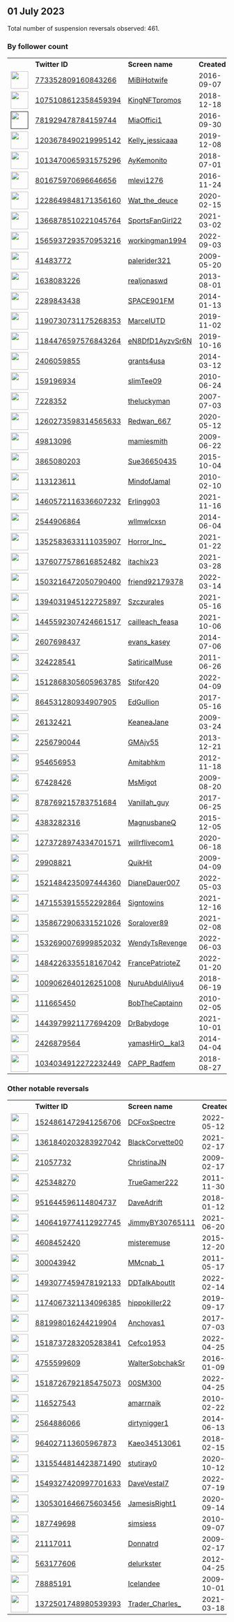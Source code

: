 
## 01 July 2023
Total number of suspension reversals observed: 461.

### By follower count
<table><tr><th></th><th align="left">Twitter ID</th><th align="left">Screen name</th>
<th align="left">Created</th><th align="left">Status</th><th align="left">Suspended</th><th align="left">Followers</th>
<tr><td><a href="https://pbs.twimg.com/profile_images/773515034798399488/t8H2dHvI_normal.jpg"><img src="https://pbs.twimg.com/profile_images/773515034798399488/t8H2dHvI_normal.jpg" width="40px" height="40px" align="center"/></a></td><td><a href="https://twitter.com/intent/user?user_id=773352809160843266">773352809160843266</a></td><td><a href="https://twitter.com/MiBiHotwife">MiBiHotwife</a></td><td>2016-09-07</td><td align="center"></td><td>2023-02-07</td><td>202223</td></tr>
<tr><td><a href="https://pbs.twimg.com/profile_images/1656480932533026817/Fe-Ddcwu_normal.jpg"><img src="https://pbs.twimg.com/profile_images/1656480932533026817/Fe-Ddcwu_normal.jpg" width="40px" height="40px" align="center"/></a></td><td><a href="https://twitter.com/intent/user?user_id=1075108612358459394">1075108612358459394</a></td><td><a href="https://twitter.com/KingNFTpromos">KingNFTpromos</a></td><td>2018-12-18</td><td align="center"></td><td>2022-08-06</td><td>191887</td></tr>
<tr><td><a href=""><img src="" width="40px" height="40px" align="center"/></a></td><td><a href="https://twitter.com/intent/user?user_id=781929478784159744">781929478784159744</a></td><td><a href="https://twitter.com/MiaOffici1">MiaOffici1</a></td><td>2016-09-30</td><td align="center"></td><td>2022-11-20</td><td>37823</td></tr>
<tr><td><a href="https://pbs.twimg.com/profile_images/1572208720196603906/9VqINd6A_normal.jpg"><img src="https://pbs.twimg.com/profile_images/1572208720196603906/9VqINd6A_normal.jpg" width="40px" height="40px" align="center"/></a></td><td><a href="https://twitter.com/intent/user?user_id=1203678490219995142">1203678490219995142</a></td><td><a href="https://twitter.com/Kelly_jessicaaa">Kelly_jessicaaa</a></td><td>2019-12-08</td><td align="center"></td><td>2023-05-23</td><td>22958</td></tr>
<tr><td><a href="https://pbs.twimg.com/profile_images/1228190584038313986/p-ZXoJ6n_normal.jpg"><img src="https://pbs.twimg.com/profile_images/1228190584038313986/p-ZXoJ6n_normal.jpg" width="40px" height="40px" align="center"/></a></td><td><a href="https://twitter.com/intent/user?user_id=1013470065931575296">1013470065931575296</a></td><td><a href="https://twitter.com/AyKemonito">AyKemonito</a></td><td>2018-07-01</td><td align="center"></td><td></td><td>21591</td></tr>
<tr><td><a href="https://pbs.twimg.com/profile_images/1490080900939452418/bim6L5eD_normal.jpg"><img src="https://pbs.twimg.com/profile_images/1490080900939452418/bim6L5eD_normal.jpg" width="40px" height="40px" align="center"/></a></td><td><a href="https://twitter.com/intent/user?user_id=801675970696646656">801675970696646656</a></td><td><a href="https://twitter.com/mlevi1276">mlevi1276</a></td><td>2016-11-24</td><td align="center"></td><td>2022-03-03</td><td>21514</td></tr>
<tr><td><a href="https://pbs.twimg.com/profile_images/1675531186234351618/nTcwbU9P_normal.jpg"><img src="https://pbs.twimg.com/profile_images/1675531186234351618/nTcwbU9P_normal.jpg" width="40px" height="40px" align="center"/></a></td><td><a href="https://twitter.com/intent/user?user_id=1228649848171356160">1228649848171356160</a></td><td><a href="https://twitter.com/Wat_the_deuce">Wat_the_deuce</a></td><td>2020-02-15</td><td align="center"></td><td>2022-12-06</td><td>19512</td></tr>
<tr><td><a href="https://pbs.twimg.com/profile_images/1370857448643436544/-kBz-wT7_normal.jpg"><img src="https://pbs.twimg.com/profile_images/1370857448643436544/-kBz-wT7_normal.jpg" width="40px" height="40px" align="center"/></a></td><td><a href="https://twitter.com/intent/user?user_id=1366878510221045764">1366878510221045764</a></td><td><a href="https://twitter.com/SportsFanGirl22">SportsFanGirl22</a></td><td>2021-03-02</td><td align="center"></td><td>2023-06-22</td><td>16303</td></tr>
<tr><td><a href="https://pbs.twimg.com/profile_images/1654343579286814721/7HNV5EPD_normal.jpg"><img src="https://pbs.twimg.com/profile_images/1654343579286814721/7HNV5EPD_normal.jpg" width="40px" height="40px" align="center"/></a></td><td><a href="https://twitter.com/intent/user?user_id=1565937293570953216">1565937293570953216</a></td><td><a href="https://twitter.com/workingman1994">workingman1994</a></td><td>2022-09-03</td><td align="center"></td><td>2023-01-19</td><td>15086</td></tr>
<tr><td><a href="https://pbs.twimg.com/profile_images/1025079912456015872/kr5wjewM_normal.jpg"><img src="https://pbs.twimg.com/profile_images/1025079912456015872/kr5wjewM_normal.jpg" width="40px" height="40px" align="center"/></a></td><td><a href="https://twitter.com/intent/user?user_id=41483772">41483772</a></td><td><a href="https://twitter.com/palerider321">palerider321</a></td><td>2009-05-20</td><td align="center"></td><td></td><td>12219</td></tr>
<tr><td><a href="https://pbs.twimg.com/profile_images/1675576864394338304/Et_A4Q6w_normal.jpg"><img src="https://pbs.twimg.com/profile_images/1675576864394338304/Et_A4Q6w_normal.jpg" width="40px" height="40px" align="center"/></a></td><td><a href="https://twitter.com/intent/user?user_id=1638083226">1638083226</a></td><td><a href="https://twitter.com/realjonaswd">realjonaswd</a></td><td>2013-08-01</td><td align="center"></td><td>2022-06-22</td><td>11668</td></tr>
<tr><td><a href="https://pbs.twimg.com/profile_images/1508129518506201089/npNw2Gy-_normal.jpg"><img src="https://pbs.twimg.com/profile_images/1508129518506201089/npNw2Gy-_normal.jpg" width="40px" height="40px" align="center"/></a></td><td><a href="https://twitter.com/intent/user?user_id=2289843438">2289843438</a></td><td><a href="https://twitter.com/SPACE901FM">SPACE901FM</a></td><td>2014-01-13</td><td align="center"></td><td>2023-03-10</td><td>10230</td></tr>
<tr><td><a href="https://pbs.twimg.com/profile_images/1385318075373957124/MvGUJaeg_normal.jpg"><img src="https://pbs.twimg.com/profile_images/1385318075373957124/MvGUJaeg_normal.jpg" width="40px" height="40px" align="center"/></a></td><td><a href="https://twitter.com/intent/user?user_id=1190730731175268353">1190730731175268353</a></td><td><a href="https://twitter.com/MarceIUTD">MarceIUTD</a></td><td>2019-11-02</td><td align="center"></td><td></td><td>7262</td></tr>
<tr><td><a href="https://pbs.twimg.com/profile_images/1184477487599718400/uQYs-3GN_normal.jpg"><img src="https://pbs.twimg.com/profile_images/1184477487599718400/uQYs-3GN_normal.jpg" width="40px" height="40px" align="center"/></a></td><td><a href="https://twitter.com/intent/user?user_id=1184476597576843264">1184476597576843264</a></td><td><a href="https://twitter.com/eN8DfD1AyzvSr6N">eN8DfD1AyzvSr6N</a></td><td>2019-10-16</td><td align="center"></td><td>2023-06-30</td><td>6905</td></tr>
<tr><td><a href="https://pbs.twimg.com/profile_images/443899085935108097/1PJ_aigP_normal.jpeg"><img src="https://pbs.twimg.com/profile_images/443899085935108097/1PJ_aigP_normal.jpeg" width="40px" height="40px" align="center"/></a></td><td><a href="https://twitter.com/intent/user?user_id=2406059855">2406059855</a></td><td><a href="https://twitter.com/grants4usa">grants4usa</a></td><td>2014-03-12</td><td align="center"></td><td></td><td>6784</td></tr>
<tr><td><a href="https://pbs.twimg.com/profile_images/1656353675466403851/yoR1zsC-_normal.jpg"><img src="https://pbs.twimg.com/profile_images/1656353675466403851/yoR1zsC-_normal.jpg" width="40px" height="40px" align="center"/></a></td><td><a href="https://twitter.com/intent/user?user_id=159196934">159196934</a></td><td><a href="https://twitter.com/slimTee09">slimTee09</a></td><td>2010-06-24</td><td align="center"></td><td></td><td>6267</td></tr>
<tr><td><a href="https://pbs.twimg.com/profile_images/1500216210595667968/uF5cvLur_normal.jpg"><img src="https://pbs.twimg.com/profile_images/1500216210595667968/uF5cvLur_normal.jpg" width="40px" height="40px" align="center"/></a></td><td><a href="https://twitter.com/intent/user?user_id=7228352">7228352</a></td><td><a href="https://twitter.com/theluckyman">theluckyman</a></td><td>2007-07-03</td><td align="center"></td><td>2023-06-11</td><td>5498</td></tr>
<tr><td><a href="https://pbs.twimg.com/profile_images/1589392336336846849/soW5nbz9_normal.jpg"><img src="https://pbs.twimg.com/profile_images/1589392336336846849/soW5nbz9_normal.jpg" width="40px" height="40px" align="center"/></a></td><td><a href="https://twitter.com/intent/user?user_id=1260273598314565633">1260273598314565633</a></td><td><a href="https://twitter.com/Redwan_667">Redwan_667</a></td><td>2020-05-12</td><td align="center">🔒</td><td>2023-02-06</td><td>5484</td></tr>
<tr><td><a href="https://pbs.twimg.com/profile_images/428890230142160896/bGycA5Vm_normal.jpeg"><img src="https://pbs.twimg.com/profile_images/428890230142160896/bGycA5Vm_normal.jpeg" width="40px" height="40px" align="center"/></a></td><td><a href="https://twitter.com/intent/user?user_id=49813096">49813096</a></td><td><a href="https://twitter.com/mamiesmith">mamiesmith</a></td><td>2009-06-22</td><td align="center"></td><td>2023-06-25</td><td>5214</td></tr>
<tr><td><a href="https://pbs.twimg.com/profile_images/1679069324764389376/sGV22_Ql_normal.jpg"><img src="https://pbs.twimg.com/profile_images/1679069324764389376/sGV22_Ql_normal.jpg" width="40px" height="40px" align="center"/></a></td><td><a href="https://twitter.com/intent/user?user_id=3865080203">3865080203</a></td><td><a href="https://twitter.com/Sue36650435">Sue36650435</a></td><td>2015-10-04</td><td align="center"></td><td></td><td>5112</td></tr>
<tr><td><a href="https://pbs.twimg.com/profile_images/1193239646983139328/BWn12yIT_normal.jpg"><img src="https://pbs.twimg.com/profile_images/1193239646983139328/BWn12yIT_normal.jpg" width="40px" height="40px" align="center"/></a></td><td><a href="https://twitter.com/intent/user?user_id=113123611">113123611</a></td><td><a href="https://twitter.com/MindofJamal">MindofJamal</a></td><td>2010-02-10</td><td align="center"></td><td></td><td>4696</td></tr>
<tr><td><a href="https://pbs.twimg.com/profile_images/1667653746481065984/jLJcgXIZ_normal.jpg"><img src="https://pbs.twimg.com/profile_images/1667653746481065984/jLJcgXIZ_normal.jpg" width="40px" height="40px" align="center"/></a></td><td><a href="https://twitter.com/intent/user?user_id=1460572116336607232">1460572116336607232</a></td><td><a href="https://twitter.com/Erlingg03">Erlingg03</a></td><td>2021-11-16</td><td align="center"></td><td>2023-02-24</td><td>3837</td></tr>
<tr><td><a href="https://pbs.twimg.com/profile_images/1080498068661956608/vj3TNj25_normal.jpg"><img src="https://pbs.twimg.com/profile_images/1080498068661956608/vj3TNj25_normal.jpg" width="40px" height="40px" align="center"/></a></td><td><a href="https://twitter.com/intent/user?user_id=2544906864">2544906864</a></td><td><a href="https://twitter.com/wllmwlcxsn">wllmwlcxsn</a></td><td>2014-06-04</td><td align="center"></td><td></td><td>3794</td></tr>
<tr><td><a href="https://pbs.twimg.com/profile_images/1518203623741825024/00ZUgyhU_normal.jpg"><img src="https://pbs.twimg.com/profile_images/1518203623741825024/00ZUgyhU_normal.jpg" width="40px" height="40px" align="center"/></a></td><td><a href="https://twitter.com/intent/user?user_id=1352583633111035907">1352583633111035907</a></td><td><a href="https://twitter.com/Horror_Inc_">Horror_Inc_</a></td><td>2021-01-22</td><td align="center"></td><td>2022-05-01</td><td>3587</td></tr>
<tr><td><a href="https://pbs.twimg.com/profile_images/1675932320459530242/QxbtbTwv_normal.jpg"><img src="https://pbs.twimg.com/profile_images/1675932320459530242/QxbtbTwv_normal.jpg" width="40px" height="40px" align="center"/></a></td><td><a href="https://twitter.com/intent/user?user_id=1376077578616852482">1376077578616852482</a></td><td><a href="https://twitter.com/itachix23">itachix23</a></td><td>2021-03-28</td><td align="center"></td><td></td><td>3522</td></tr>
<tr><td><a href="https://pbs.twimg.com/profile_images/1539444801137180672/etrfSNzP_normal.jpg"><img src="https://pbs.twimg.com/profile_images/1539444801137180672/etrfSNzP_normal.jpg" width="40px" height="40px" align="center"/></a></td><td><a href="https://twitter.com/intent/user?user_id=1503216472050790400">1503216472050790400</a></td><td><a href="https://twitter.com/friend92179378">friend92179378</a></td><td>2022-03-14</td><td align="center"></td><td>2023-05-28</td><td>3330</td></tr>
<tr><td><a href="https://pbs.twimg.com/profile_images/1666486360079736833/oLoOmN_T_normal.jpg"><img src="https://pbs.twimg.com/profile_images/1666486360079736833/oLoOmN_T_normal.jpg" width="40px" height="40px" align="center"/></a></td><td><a href="https://twitter.com/intent/user?user_id=1394031945122725897">1394031945122725897</a></td><td><a href="https://twitter.com/Szczurales">Szczurales</a></td><td>2021-05-16</td><td align="center"></td><td>2023-04-20</td><td>3250</td></tr>
<tr><td><a href="https://pbs.twimg.com/profile_images/1638457941488533504/x3ACxkoA_normal.jpg"><img src="https://pbs.twimg.com/profile_images/1638457941488533504/x3ACxkoA_normal.jpg" width="40px" height="40px" align="center"/></a></td><td><a href="https://twitter.com/intent/user?user_id=1445592307424661517">1445592307424661517</a></td><td><a href="https://twitter.com/cailleach_feasa">cailleach_feasa</a></td><td>2021-10-06</td><td align="center"></td><td>2023-06-29</td><td>3205</td></tr>
<tr><td><a href="https://pbs.twimg.com/profile_images/1414954870210273281/wQQKvZEP_normal.jpg"><img src="https://pbs.twimg.com/profile_images/1414954870210273281/wQQKvZEP_normal.jpg" width="40px" height="40px" align="center"/></a></td><td><a href="https://twitter.com/intent/user?user_id=2607698437">2607698437</a></td><td><a href="https://twitter.com/evans_kasey">evans_kasey</a></td><td>2014-07-06</td><td align="center">👋</td><td>2022-04-07</td><td>2821</td></tr>
<tr><td><a href="https://pbs.twimg.com/profile_images/1617196066163621889/MOzpyGgi_normal.jpg"><img src="https://pbs.twimg.com/profile_images/1617196066163621889/MOzpyGgi_normal.jpg" width="40px" height="40px" align="center"/></a></td><td><a href="https://twitter.com/intent/user?user_id=324228541">324228541</a></td><td><a href="https://twitter.com/SatiricalMuse">SatiricalMuse</a></td><td>2011-06-26</td><td align="center"></td><td>2023-07-01</td><td>2499</td></tr>
<tr><td><a href="https://pbs.twimg.com/profile_images/1512875078530260995/ieutkjb9_normal.jpg"><img src="https://pbs.twimg.com/profile_images/1512875078530260995/ieutkjb9_normal.jpg" width="40px" height="40px" align="center"/></a></td><td><a href="https://twitter.com/intent/user?user_id=1512868305605963785">1512868305605963785</a></td><td><a href="https://twitter.com/Stifor420">Stifor420</a></td><td>2022-04-09</td><td align="center"></td><td>2023-06-29</td><td>2490</td></tr>
<tr><td><a href="https://pbs.twimg.com/profile_images/959783845246615552/nJBLKbFS_normal.jpg"><img src="https://pbs.twimg.com/profile_images/959783845246615552/nJBLKbFS_normal.jpg" width="40px" height="40px" align="center"/></a></td><td><a href="https://twitter.com/intent/user?user_id=864531280934907905">864531280934907905</a></td><td><a href="https://twitter.com/EdGullion">EdGullion</a></td><td>2017-05-16</td><td align="center"></td><td></td><td>2445</td></tr>
<tr><td><a href="https://pbs.twimg.com/profile_images/1440335682086469643/vPRKOM2n_normal.jpg"><img src="https://pbs.twimg.com/profile_images/1440335682086469643/vPRKOM2n_normal.jpg" width="40px" height="40px" align="center"/></a></td><td><a href="https://twitter.com/intent/user?user_id=26132421">26132421</a></td><td><a href="https://twitter.com/KeaneaJane">KeaneaJane</a></td><td>2009-03-24</td><td align="center"></td><td>2022-02-19</td><td>2443</td></tr>
<tr><td><a href="https://pbs.twimg.com/profile_images/944565492987191296/MtK4vzLK_normal.jpg"><img src="https://pbs.twimg.com/profile_images/944565492987191296/MtK4vzLK_normal.jpg" width="40px" height="40px" align="center"/></a></td><td><a href="https://twitter.com/intent/user?user_id=2256790044">2256790044</a></td><td><a href="https://twitter.com/GMAjv55">GMAjv55</a></td><td>2013-12-21</td><td align="center"></td><td></td><td>2352</td></tr>
<tr><td><a href="https://pbs.twimg.com/profile_images/1580213728917626881/mf8g-OIW_normal.jpg"><img src="https://pbs.twimg.com/profile_images/1580213728917626881/mf8g-OIW_normal.jpg" width="40px" height="40px" align="center"/></a></td><td><a href="https://twitter.com/intent/user?user_id=954656953">954656953</a></td><td><a href="https://twitter.com/Amitabhkm">Amitabhkm</a></td><td>2012-11-18</td><td align="center"></td><td>2023-06-29</td><td>2322</td></tr>
<tr><td><a href="https://pbs.twimg.com/profile_images/378800000855520288/485a949789cc270d8147d949ac76b844_normal.png"><img src="https://pbs.twimg.com/profile_images/378800000855520288/485a949789cc270d8147d949ac76b844_normal.png" width="40px" height="40px" align="center"/></a></td><td><a href="https://twitter.com/intent/user?user_id=67428426">67428426</a></td><td><a href="https://twitter.com/MsMigot">MsMigot</a></td><td>2009-08-20</td><td align="center"></td><td>2023-06-21</td><td>2316</td></tr>
<tr><td><a href="https://pbs.twimg.com/profile_images/1390833882233286657/mvTNvNZE_normal.jpg"><img src="https://pbs.twimg.com/profile_images/1390833882233286657/mvTNvNZE_normal.jpg" width="40px" height="40px" align="center"/></a></td><td><a href="https://twitter.com/intent/user?user_id=878769215783751684">878769215783751684</a></td><td><a href="https://twitter.com/Vanillah_guy">Vanillah_guy</a></td><td>2017-06-25</td><td align="center"></td><td>2023-03-12</td><td>2239</td></tr>
<tr><td><a href="https://pbs.twimg.com/profile_images/1611973327496560642/gR-2fU9E_normal.jpg"><img src="https://pbs.twimg.com/profile_images/1611973327496560642/gR-2fU9E_normal.jpg" width="40px" height="40px" align="center"/></a></td><td><a href="https://twitter.com/intent/user?user_id=4383282316">4383282316</a></td><td><a href="https://twitter.com/MagnusbaneQ">MagnusbaneQ</a></td><td>2015-12-05</td><td align="center"></td><td>2023-04-08</td><td>2183</td></tr>
<tr><td><a href="https://pbs.twimg.com/profile_images/1533129584350310406/OT7z6GBB_normal.jpg"><img src="https://pbs.twimg.com/profile_images/1533129584350310406/OT7z6GBB_normal.jpg" width="40px" height="40px" align="center"/></a></td><td><a href="https://twitter.com/intent/user?user_id=1273728974334701571">1273728974334701571</a></td><td><a href="https://twitter.com/willrflivecom1">willrflivecom1</a></td><td>2020-06-18</td><td align="center"></td><td>2022-09-21</td><td>2170</td></tr>
<tr><td><a href="https://pbs.twimg.com/profile_images/435342603727667200/c5XSEXdF_normal.jpeg"><img src="https://pbs.twimg.com/profile_images/435342603727667200/c5XSEXdF_normal.jpeg" width="40px" height="40px" align="center"/></a></td><td><a href="https://twitter.com/intent/user?user_id=29908821">29908821</a></td><td><a href="https://twitter.com/QuikHit">QuikHit</a></td><td>2009-04-09</td><td align="center"></td><td></td><td>2051</td></tr>
<tr><td><a href="https://pbs.twimg.com/profile_images/1521484782026301447/Kv9Fmyjl_normal.jpg"><img src="https://pbs.twimg.com/profile_images/1521484782026301447/Kv9Fmyjl_normal.jpg" width="40px" height="40px" align="center"/></a></td><td><a href="https://twitter.com/intent/user?user_id=1521484235097444360">1521484235097444360</a></td><td><a href="https://twitter.com/DianeDauer007">DianeDauer007</a></td><td>2022-05-03</td><td align="center"></td><td>2023-06-22</td><td>2019</td></tr>
<tr><td><a href="https://pbs.twimg.com/profile_images/1655223908512206849/Et07vwsO_normal.jpg"><img src="https://pbs.twimg.com/profile_images/1655223908512206849/Et07vwsO_normal.jpg" width="40px" height="40px" align="center"/></a></td><td><a href="https://twitter.com/intent/user?user_id=1471553915552292864">1471553915552292864</a></td><td><a href="https://twitter.com/Signtowins">Signtowins</a></td><td>2021-12-16</td><td align="center"></td><td>2023-02-04</td><td>1936</td></tr>
<tr><td><a href="https://pbs.twimg.com/profile_images/1637591407547359234/HEnK1hIm_normal.jpg"><img src="https://pbs.twimg.com/profile_images/1637591407547359234/HEnK1hIm_normal.jpg" width="40px" height="40px" align="center"/></a></td><td><a href="https://twitter.com/intent/user?user_id=1358672906331521026">1358672906331521026</a></td><td><a href="https://twitter.com/Soralover89">Soralover89</a></td><td>2021-02-08</td><td align="center">🚫</td><td>2023-03-23</td><td>1897</td></tr>
<tr><td><a href="https://pbs.twimg.com/profile_images/1676378396941492225/HLaCVOY4_normal.jpg"><img src="https://pbs.twimg.com/profile_images/1676378396941492225/HLaCVOY4_normal.jpg" width="40px" height="40px" align="center"/></a></td><td><a href="https://twitter.com/intent/user?user_id=1532690076999852032">1532690076999852032</a></td><td><a href="https://twitter.com/WendyTsRevenge">WendyTsRevenge</a></td><td>2022-06-03</td><td align="center"></td><td>2023-06-26</td><td>1890</td></tr>
<tr><td><a href="https://pbs.twimg.com/profile_images/1495347375010979847/wlPqU9eN_normal.jpg"><img src="https://pbs.twimg.com/profile_images/1495347375010979847/wlPqU9eN_normal.jpg" width="40px" height="40px" align="center"/></a></td><td><a href="https://twitter.com/intent/user?user_id=1484226335518167042">1484226335518167042</a></td><td><a href="https://twitter.com/FrancePatrioteZ">FrancePatrioteZ</a></td><td>2022-01-20</td><td align="center"></td><td>2022-07-31</td><td>1830</td></tr>
<tr><td><a href="https://pbs.twimg.com/profile_images/1481628122034364425/pgF7ryJP_normal.jpg"><img src="https://pbs.twimg.com/profile_images/1481628122034364425/pgF7ryJP_normal.jpg" width="40px" height="40px" align="center"/></a></td><td><a href="https://twitter.com/intent/user?user_id=1009062640126251008">1009062640126251008</a></td><td><a href="https://twitter.com/NuruAbdulAliyu4">NuruAbdulAliyu4</a></td><td>2018-06-19</td><td align="center"></td><td>2023-03-10</td><td>1810</td></tr>
<tr><td><a href="https://pbs.twimg.com/profile_images/1634217382968193031/Uyn-bpzY_normal.jpg"><img src="https://pbs.twimg.com/profile_images/1634217382968193031/Uyn-bpzY_normal.jpg" width="40px" height="40px" align="center"/></a></td><td><a href="https://twitter.com/intent/user?user_id=111665450">111665450</a></td><td><a href="https://twitter.com/BobTheCaptainn">BobTheCaptainn</a></td><td>2010-02-05</td><td align="center"></td><td>2022-10-15</td><td>1784</td></tr>
<tr><td><a href="https://pbs.twimg.com/profile_images/1553936321584025601/p1WDMua7_normal.jpg"><img src="https://pbs.twimg.com/profile_images/1553936321584025601/p1WDMua7_normal.jpg" width="40px" height="40px" align="center"/></a></td><td><a href="https://twitter.com/intent/user?user_id=1443979921177694209">1443979921177694209</a></td><td><a href="https://twitter.com/DrBabydoge">DrBabydoge</a></td><td>2021-10-01</td><td align="center"></td><td>2023-01-13</td><td>1716</td></tr>
<tr><td><a href="https://pbs.twimg.com/profile_images/1292428691507539968/UnAVF1xu_normal.png"><img src="https://pbs.twimg.com/profile_images/1292428691507539968/UnAVF1xu_normal.png" width="40px" height="40px" align="center"/></a></td><td><a href="https://twitter.com/intent/user?user_id=2426879564">2426879564</a></td><td><a href="https://twitter.com/yamasHirO__kaI3">yamasHirO__kaI3</a></td><td>2014-04-04</td><td align="center">🔒</td><td>2022-07-19</td><td>1481</td></tr>
<tr><td><a href="https://pbs.twimg.com/profile_images/1675609457076600834/LRmOR5KP_normal.jpg"><img src="https://pbs.twimg.com/profile_images/1675609457076600834/LRmOR5KP_normal.jpg" width="40px" height="40px" align="center"/></a></td><td><a href="https://twitter.com/intent/user?user_id=1034034912272232449">1034034912272232449</a></td><td><a href="https://twitter.com/CAPP_Radfem">CAPP_Radfem</a></td><td>2018-08-27</td><td align="center"></td><td></td><td>1477</td></tr>
</table>

### Other notable reversals
<table><tr><th></th><th align="left">Twitter ID</th><th align="left">Screen name</th>
<th align="left">Created</th><th align="left">Status</th><th align="left">Suspended</th><th align="left">Followers</th>
<tr><td><a href="https://pbs.twimg.com/profile_images/1525462533955526656/dVsiMTsj_normal.jpg"><img src="https://pbs.twimg.com/profile_images/1525462533955526656/dVsiMTsj_normal.jpg" width="40px" height="40px" align="center"/></a></td><td><a href="https://twitter.com/intent/user?user_id=1524861472941256706">1524861472941256706</a></td><td><a href="https://twitter.com/DCFoxSpectre">DCFoxSpectre</a></td><td>2022-05-12</td><td align="center"></td><td>2022-12-30</td><td>146</td></tr>
<tr><td><a href="https://pbs.twimg.com/profile_images/1667277224095916032/p1kF67tz_normal.jpg"><img src="https://pbs.twimg.com/profile_images/1667277224095916032/p1kF67tz_normal.jpg" width="40px" height="40px" align="center"/></a></td><td><a href="https://twitter.com/intent/user?user_id=1361840203283927042">1361840203283927042</a></td><td><a href="https://twitter.com/BlackCorvette00">BlackCorvette00</a></td><td>2021-02-17</td><td align="center"></td><td>2023-06-28</td><td>567</td></tr>
<tr><td><a href="https://pbs.twimg.com/profile_images/1131732733296861186/TljYpYCR_normal.jpg"><img src="https://pbs.twimg.com/profile_images/1131732733296861186/TljYpYCR_normal.jpg" width="40px" height="40px" align="center"/></a></td><td><a href="https://twitter.com/intent/user?user_id=21057732">21057732</a></td><td><a href="https://twitter.com/ChristinaJN">ChristinaJN</a></td><td>2009-02-17</td><td align="center"></td><td>2023-06-13</td><td>71</td></tr>
<tr><td><a href="https://pbs.twimg.com/profile_images/1406830241251835905/zPm642Fv_normal.jpg"><img src="https://pbs.twimg.com/profile_images/1406830241251835905/zPm642Fv_normal.jpg" width="40px" height="40px" align="center"/></a></td><td><a href="https://twitter.com/intent/user?user_id=425348270">425348270</a></td><td><a href="https://twitter.com/TrueGamer222">TrueGamer222</a></td><td>2011-11-30</td><td align="center"></td><td>2023-02-28</td><td>0</td></tr>
<tr><td><a href="https://pbs.twimg.com/profile_images/1479100005164228609/47OIetrb_normal.jpg"><img src="https://pbs.twimg.com/profile_images/1479100005164228609/47OIetrb_normal.jpg" width="40px" height="40px" align="center"/></a></td><td><a href="https://twitter.com/intent/user?user_id=951644596114804737">951644596114804737</a></td><td><a href="https://twitter.com/DaveAdrift">DaveAdrift</a></td><td>2018-01-12</td><td align="center"></td><td>2023-06-28</td><td>138</td></tr>
<tr><td><a href="https://pbs.twimg.com/profile_images/1406420102090743809/5P7lHUUs_normal.jpg"><img src="https://pbs.twimg.com/profile_images/1406420102090743809/5P7lHUUs_normal.jpg" width="40px" height="40px" align="center"/></a></td><td><a href="https://twitter.com/intent/user?user_id=1406419774112927745">1406419774112927745</a></td><td><a href="https://twitter.com/JimmyBY30765111">JimmyBY30765111</a></td><td>2021-06-20</td><td align="center"></td><td>2023-01-19</td><td>29</td></tr>
<tr><td><a href="https://pbs.twimg.com/profile_images/1597778497560137728/eEEXNLyY_normal.jpg"><img src="https://pbs.twimg.com/profile_images/1597778497560137728/eEEXNLyY_normal.jpg" width="40px" height="40px" align="center"/></a></td><td><a href="https://twitter.com/intent/user?user_id=4608452420">4608452420</a></td><td><a href="https://twitter.com/misteremuse">misteremuse</a></td><td>2015-12-20</td><td align="center"></td><td>2023-06-17</td><td>204</td></tr>
<tr><td><a href="https://pbs.twimg.com/profile_images/711641147505045504/C53NAhBu_normal.jpg"><img src="https://pbs.twimg.com/profile_images/711641147505045504/C53NAhBu_normal.jpg" width="40px" height="40px" align="center"/></a></td><td><a href="https://twitter.com/intent/user?user_id=300043942">300043942</a></td><td><a href="https://twitter.com/MMcnab_1">MMcnab_1</a></td><td>2011-05-17</td><td align="center">🔒</td><td>2023-04-21</td><td>92</td></tr>
<tr><td><a href="https://pbs.twimg.com/profile_images/1493079753196285953/ZK5v3ofg_normal.jpg"><img src="https://pbs.twimg.com/profile_images/1493079753196285953/ZK5v3ofg_normal.jpg" width="40px" height="40px" align="center"/></a></td><td><a href="https://twitter.com/intent/user?user_id=1493077459478192133">1493077459478192133</a></td><td><a href="https://twitter.com/DDTalkAboutIt">DDTalkAboutIt</a></td><td>2022-02-14</td><td align="center"></td><td>2023-07-01</td><td>124</td></tr>
<tr><td><a href="https://pbs.twimg.com/profile_images/1595986390860369925/vJiJrmHF_normal.jpg"><img src="https://pbs.twimg.com/profile_images/1595986390860369925/vJiJrmHF_normal.jpg" width="40px" height="40px" align="center"/></a></td><td><a href="https://twitter.com/intent/user?user_id=1174067321134096385">1174067321134096385</a></td><td><a href="https://twitter.com/hippokiller22">hippokiller22</a></td><td>2019-09-17</td><td align="center"></td><td>2023-01-29</td><td>17</td></tr>
<tr><td><a href="https://pbs.twimg.com/profile_images/882013416138973184/M33m9K_D_normal.jpg"><img src="https://pbs.twimg.com/profile_images/882013416138973184/M33m9K_D_normal.jpg" width="40px" height="40px" align="center"/></a></td><td><a href="https://twitter.com/intent/user?user_id=881998016244219904">881998016244219904</a></td><td><a href="https://twitter.com/Anchovas1">Anchovas1</a></td><td>2017-07-03</td><td align="center"></td><td>2022-12-16</td><td>0</td></tr>
<tr><td><a href="https://pbs.twimg.com/profile_images/1675504924535271424/I_iCXeT0_normal.jpg"><img src="https://pbs.twimg.com/profile_images/1675504924535271424/I_iCXeT0_normal.jpg" width="40px" height="40px" align="center"/></a></td><td><a href="https://twitter.com/intent/user?user_id=1518737283205283841">1518737283205283841</a></td><td><a href="https://twitter.com/Cefco1953">Cefco1953</a></td><td>2022-04-25</td><td align="center"></td><td>2022-10-20</td><td>1049</td></tr>
<tr><td><a href="https://pbs.twimg.com/profile_images/1675326788505948160/eFgb701g_normal.jpg"><img src="https://pbs.twimg.com/profile_images/1675326788505948160/eFgb701g_normal.jpg" width="40px" height="40px" align="center"/></a></td><td><a href="https://twitter.com/intent/user?user_id=4755599609">4755599609</a></td><td><a href="https://twitter.com/WalterSobchakSr">WalterSobchakSr</a></td><td>2016-01-09</td><td align="center"></td><td>2022-12-10</td><td>698</td></tr>
<tr><td><a href="https://pbs.twimg.com/profile_images/1662528020136235009/vrizl2Pa_normal.jpg"><img src="https://pbs.twimg.com/profile_images/1662528020136235009/vrizl2Pa_normal.jpg" width="40px" height="40px" align="center"/></a></td><td><a href="https://twitter.com/intent/user?user_id=1518726792185475073">1518726792185475073</a></td><td><a href="https://twitter.com/00SM300">00SM300</a></td><td>2022-04-25</td><td align="center"></td><td>2023-06-29</td><td>55</td></tr>
<tr><td><a href="https://pbs.twimg.com/profile_images/1578656308659879936/qSaNFjxQ_normal.jpg"><img src="https://pbs.twimg.com/profile_images/1578656308659879936/qSaNFjxQ_normal.jpg" width="40px" height="40px" align="center"/></a></td><td><a href="https://twitter.com/intent/user?user_id=116527543">116527543</a></td><td><a href="https://twitter.com/amarrnaik">amarrnaik</a></td><td>2010-02-22</td><td align="center"></td><td>2022-11-29</td><td>611</td></tr>
<tr><td><a href="https://abs.twimg.com/sticky/default_profile_images/default_profile_normal.png"><img src="https://abs.twimg.com/sticky/default_profile_images/default_profile_normal.png" width="40px" height="40px" align="center"/></a></td><td><a href="https://twitter.com/intent/user?user_id=2564886066">2564886066</a></td><td><a href="https://twitter.com/dirtynigger1">dirtynigger1</a></td><td>2014-06-13</td><td align="center"></td><td>2023-06-15</td><td>30</td></tr>
<tr><td><a href="https://pbs.twimg.com/profile_images/1429425215864516609/cMA-SCCO_normal.jpg"><img src="https://pbs.twimg.com/profile_images/1429425215864516609/cMA-SCCO_normal.jpg" width="40px" height="40px" align="center"/></a></td><td><a href="https://twitter.com/intent/user?user_id=964027113605967873">964027113605967873</a></td><td><a href="https://twitter.com/Kaeo34513061">Kaeo34513061</a></td><td>2018-02-15</td><td align="center"></td><td>2023-06-30</td><td>80</td></tr>
<tr><td><a href="https://pbs.twimg.com/profile_images/1613734761058418688/9ePxi_0y_normal.jpg"><img src="https://pbs.twimg.com/profile_images/1613734761058418688/9ePxi_0y_normal.jpg" width="40px" height="40px" align="center"/></a></td><td><a href="https://twitter.com/intent/user?user_id=1315544814423871490">1315544814423871490</a></td><td><a href="https://twitter.com/stutiray0">stutiray0</a></td><td>2020-10-12</td><td align="center"></td><td>2023-06-18</td><td>6</td></tr>
<tr><td><a href="https://pbs.twimg.com/profile_images/1578407404877783040/t67_f14F_normal.jpg"><img src="https://pbs.twimg.com/profile_images/1578407404877783040/t67_f14F_normal.jpg" width="40px" height="40px" align="center"/></a></td><td><a href="https://twitter.com/intent/user?user_id=1549327420997701633">1549327420997701633</a></td><td><a href="https://twitter.com/DaveVestal7">DaveVestal7</a></td><td>2022-07-19</td><td align="center"></td><td>2022-11-18</td><td>31</td></tr>
<tr><td><a href="https://pbs.twimg.com/profile_images/1522242422696075265/4anwvMyc_normal.jpg"><img src="https://pbs.twimg.com/profile_images/1522242422696075265/4anwvMyc_normal.jpg" width="40px" height="40px" align="center"/></a></td><td><a href="https://twitter.com/intent/user?user_id=1305301646675603456">1305301646675603456</a></td><td><a href="https://twitter.com/JamesisRight1">JamesisRight1</a></td><td>2020-09-14</td><td align="center"></td><td>2022-12-13</td><td>32</td></tr>
<tr><td><a href="https://pbs.twimg.com/profile_images/741131827914608640/7qmnbmH5_normal.jpg"><img src="https://pbs.twimg.com/profile_images/741131827914608640/7qmnbmH5_normal.jpg" width="40px" height="40px" align="center"/></a></td><td><a href="https://twitter.com/intent/user?user_id=187749698">187749698</a></td><td><a href="https://twitter.com/simsiess">simsiess</a></td><td>2010-09-07</td><td align="center"></td><td>2023-06-04</td><td>33</td></tr>
<tr><td><a href="https://pbs.twimg.com/profile_images/1591170476226871329/US8nriAN_normal.jpg"><img src="https://pbs.twimg.com/profile_images/1591170476226871329/US8nriAN_normal.jpg" width="40px" height="40px" align="center"/></a></td><td><a href="https://twitter.com/intent/user?user_id=21117011">21117011</a></td><td><a href="https://twitter.com/Donnatrd">Donnatrd</a></td><td>2009-02-17</td><td align="center"></td><td>2023-06-21</td><td>68</td></tr>
<tr><td><a href="https://pbs.twimg.com/profile_images/1547970783334371328/3sJSyd6C_normal.jpg"><img src="https://pbs.twimg.com/profile_images/1547970783334371328/3sJSyd6C_normal.jpg" width="40px" height="40px" align="center"/></a></td><td><a href="https://twitter.com/intent/user?user_id=563177606">563177606</a></td><td><a href="https://twitter.com/delurkster">delurkster</a></td><td>2012-04-25</td><td align="center"></td><td>2022-10-05</td><td>74</td></tr>
<tr><td><a href="https://pbs.twimg.com/profile_images/1182063506595573760/HQ7-xlkC_normal.jpg"><img src="https://pbs.twimg.com/profile_images/1182063506595573760/HQ7-xlkC_normal.jpg" width="40px" height="40px" align="center"/></a></td><td><a href="https://twitter.com/intent/user?user_id=78885191">78885191</a></td><td><a href="https://twitter.com/Icelandee">Icelandee</a></td><td>2009-10-01</td><td align="center"></td><td>2022-12-31</td><td>21</td></tr>
<tr><td><a href="https://pbs.twimg.com/profile_images/1626587546376601600/mRFPUSYj_normal.jpg"><img src="https://pbs.twimg.com/profile_images/1626587546376601600/mRFPUSYj_normal.jpg" width="40px" height="40px" align="center"/></a></td><td><a href="https://twitter.com/intent/user?user_id=1372501748980539393">1372501748980539393</a></td><td><a href="https://twitter.com/Trader_Charles_">Trader_Charles_</a></td><td>2021-03-18</td><td align="center"></td><td>2023-05-26</td><td>65</td></tr>
</table>
